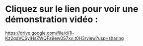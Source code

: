 # Cliquez sur le lien  pour voir une démonstration vidéo :




 https://drive.google.com/file/d/1l-Kz2qdVCSyiHsZWQFa9ew0S7xv_t0H3/view?usp=sharing
 
